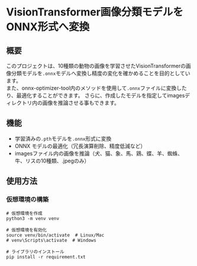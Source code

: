 # VisionTransformer画像分類モデルをONNX形式へ変換

## 概要

このプロジェクトは、10種類の動物の画像を学習させたVisionTransformerの画像分類モデルを`.onnx`モデルへ変換し精度の変化を確かめることを目的としています。  
また、onnx-optimizer-tool内のメソッドを使用して`.onnx`ファイルに変換したり、最適化することができます。  さらに、作成したモデルを指定してimagesディレクトリ内の画像を推論させる事もできます。

## 機能

- 学習済みの`.pth`モデルを`.onnx`形式に変換
- ONNX モデルの最適化（冗長演算削除、精度低減など）
- imagesファイル内の画像を推論（犬、猫、象、馬、鶏、蝶、羊、蜘蛛、牛、リスの10種類、.jpegのみ）

## 使用方法
### 仮想環境の構築
```
# 仮想環境を作成
python3 -m venv venv

# 仮想環境を有効化
source venv/bin/activate  # Linux/Mac
# venv\Scripts\activate  # Windows

# ライブラリのインストール
pip install -r requirement.txt
```